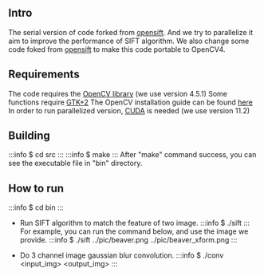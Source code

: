 ## Intro
The serial version of code forked from [opensift](https://github.com/robwhess/opensift).
And we try to parallelize it aim to improve the performance of SIFT algorithm.
We also change some code foked from [opensift](https://github.com/robwhess/opensift) to make this code portable to OpenCV4.

## Requirements
The code requires the [OpenCV library](http://sourceforge.net/projects/opencvlibrary/) (we use version 4.5.1)
Some functions require [GTK+2](http://www.gtk.org/)
The OpenCV installation guide can be found [here](https://vitux.com/opencv_ubuntu/)
In order to run parallelized version, [CUDA](https://developer.nvidia.com/cuda-downloads) is needed (we use version 11.2)

## Building
:::info
$ cd src
:::
:::info
$ make
:::
After "make" command success, you can see the executable file in "bin" directory.
## How to run
:::info
$ cd bin
:::
- Run SIFT algorithm to match the feature of two image.
:::info
$ ./sift <img1> <img2>
:::
For example, you can run the command below, and use the image we provide.
:::info
$ ./sift ../pic/beaver.png ../pic/beaver_xform.png
:::

- Do 3 channel image gaussian blur convolution.
:::info
$ ./conv <input_img> <output_img> <sigma of gaussian> 
:::
